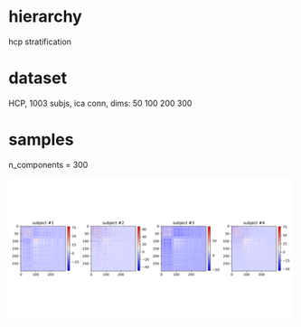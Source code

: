 # hierarchy
hcp stratification

# dataset 
HCP, 1003 subjs, ica conn, dims: 50 100 200 300 

# samples
n_components = 300

![alt text](https://github.com/kli30/hierarchy/blob/master/conn_samples_4subjs_net300.png)

